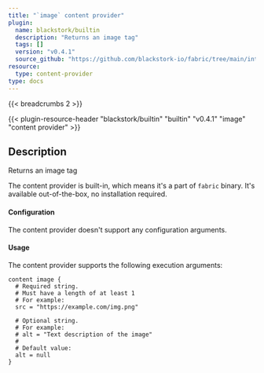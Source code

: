 ```yaml
---
title: "`image` content provider"
plugin:
  name: blackstork/builtin
  description: "Returns an image tag"
  tags: []
  version: "v0.4.1"
  source_github: "https://github.com/blackstork-io/fabric/tree/main/internal/builtin/"
resource:
  type: content-provider
type: docs
---
```


{{< breadcrumbs 2 >}}

{{< plugin-resource-header "blackstork/builtin" "builtin" "v0.4.1" "image" "content provider" >}}

## Description
Returns an image tag

The content provider is built-in, which means it's a part of `fabric` binary. It's available out-of-the-box, no installation required.


#### Configuration

The content provider doesn't support any configuration arguments.

#### Usage

The content provider supports the following execution arguments:

```hcl
content image {
  # Required string.
  # Must have a length of at least 1
  # For example:
  src = "https://example.com/img.png"

  # Optional string.
  # For example:
  # alt = "Text description of the image"
  # 
  # Default value:
  alt = null
}
```

